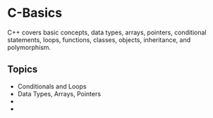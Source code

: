 # C-Basics
C++ covers basic concepts, data types, arrays, pointers, conditional statements, loops, functions, classes, objects, inheritance, and polymorphism.

## Topics 
<ul>
  <li>Conditionals and Loops
  <li>Data Types, Arrays, Pointers
  <li>
  <li>
</ul>
